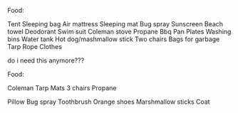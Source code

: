 

Food:




Tent
Sleeping bag
Air mattress
Sleeping mat
Bug spray
Sunscreen
Beach towel
Deodorant
Swim suit
Coleman stove
Propane
Bbq
Pan
Plates
Washing bins
Water tank
Hot dog/mashmallow stick
Two chairs
Bags for garbage
Tarp
Rope
Clothes



do i need this anymore???




Food:


Coleman
Tarp
Mats
3 chairs
Propane

Pillow
Bug spray
Toothbrush
Orange shoes
Marshmallow sticks
Coat